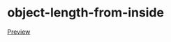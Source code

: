 # object-length-from-inside

[Preview](https://oufcena.github.io/object-length-from-inside/object-length-from-inside.html)
